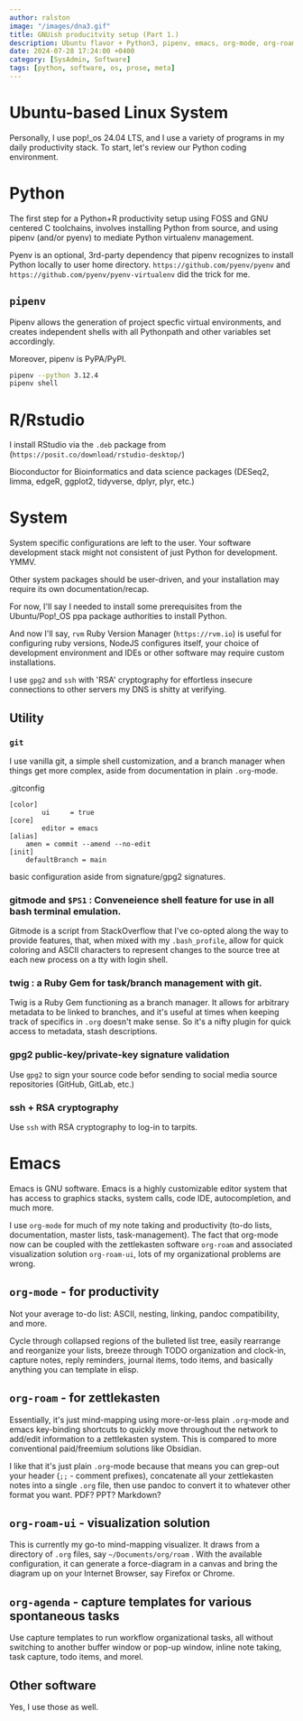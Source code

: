 ```yaml
---
author: ralston
image: "/images/dna3.gif"
title: GNUish producitvity setup (Part 1.)
description: Ubuntu flavor + Python3, pipenv, emacs, org-mode, org-roam, org-roam-ui, Rstudio, pandoc
date: 2024-07-28 17:24:00 +0400
category: [SysAdmin, Software]
tags: [python, software, os, prose, meta]
---
```



# Ubuntu-based Linux System

Personally, I use pop!_os 24.04 LTS, and I use a variety of programs in my daily productivity stack. To start, let's review our Python coding environment.


# Python

The first step for a Python+R productivity setup using FOSS and GNU centered C toolchains, involves installing Python from source, and using pipenv (and/or pyenv) to mediate Python virtualenv management.

Pyenv is an optional, 3rd-party dependency that pipenv recognizes to install Python locally to user home directory. `https://github.com/pyenv/pyenv` and `https://github.com/pyenv/pyenv-virtualenv` did the trick for me.

## `pipenv`

Pipenv allows the generation of project specfic virtual environments, and creates independent shells with all Pythonpath and other variables set accordingly.

Moreover, pipenv is PyPA/PyPI. 

```bash
pipenv --python 3.12.4
pipenv shell

```
# R/Rstudio

I install RStudio via the `.deb` package from (`https://posit.co/download/rstudio-desktop/`)

Bioconductor for Bioinformatics and data science packages (DESeq2, limma, edgeR, ggplot2, tidyverse, dplyr, plyr, etc.)

# System

System specific configurations are left to the user. Your software development stack might not consistent of just Python for development. YMMV. 

Other system packages should be user-driven, and your installation may require its own documentation/recap.

For now, I'll say I needed to install some prerequisites from the Ubuntu/Pop!_OS ppa package authorities to install Python.

And now I'll say, `rvm` Ruby Version Manager (`https://rvm.io`) is useful for configuring ruby versions, NodeJS configures itself, your choice of development environment and IDEs or other software may require custom installations.



I use `gpg2` and `ssh` with 'RSA' cryptography for effortless insecure connections to other servers my DNS is shitty at verifying.



## Utility

### `git`

I use vanilla git, a simple shell customization, and a branch manager when things get more complex, aside from documentation in plain `.org`-mode.



.gitconfig
```
[color]
        ui     = true
[core]
        editor = emacs
[alias]
	amen = commit --amend --no-edit
[init]
	defaultBranch = main
```

basic configuration aside from signature/gpg2 signatures.



### gitmode and `$PS1` : Conveneience shell feature for use in all bash terminal emulation.

Gitmode is a script from StackOverflow that I've co-opted along the way to provide features, that, when mixed with my `.bash_profile`, allow for quick coloring and ASCII characters to represent changes to the source tree at each new process on a tty with login shell.



### twig : a Ruby Gem for task/branch management with git.

Twig is a Ruby Gem functioning as a branch manager. It allows for arbitrary metadata to be linked to branches, and it's useful at times when keeping track of specifics in `.org` doesn't make sense. So it's a nifty plugin for quick access to metadata, stash descriptions.


### gpg2 public-key/private-key signature validation

Use `gpg2` to sign your source code befor sending to social media source repositories (GitHub, GitLab, etc.)

### ssh + RSA cryptography

Use `ssh` with RSA cryptography to log-in to tarpits.

# Emacs

Emacs is GNU software. Emacs is a highly customizable editor system that has access to graphics stacks, system calls, code IDE, autocompletion, and much more.

I use `org-mode` for much of my note taking and productivity (to-do lists, documentation, master lists, task-management). The fact that org-mode now can be coupled with the zettlekasten software `org-roam` and associated visualization solution `org-roam-ui`, lots of my organizational problems are wrong.


## `org-mode` - for productivity

Not your average to-do list: ASCII, nesting, linking, pandoc compatibility, and more.

Cycle through collapsed regions of the bulleted list tree, easily rearrange and reorganize your lists, breeze through TODO organization and clock-in, capture notes, reply reminders, journal items, todo items, and basically anything you can template in elisp.
## `org-roam` - for zettlekasten 

Essentially, it's just mind-mapping using more-or-less plain `.org`-mode and emacs key-binding shortcuts to quickly move throughout the network to add/edit information to a zettlekasten system. This is compared to more conventional paid/freemium solutions like Obsidian.

I like that it's just plain `.org`-mode because that means you can grep-out your header (`;;` - comment prefixes), concatenate all your zettlekasten notes into a single `.org` file, then use pandoc to convert it to whatever other format you want. PDF? PPT? Markdown? 


## `org-roam-ui` - visualization solution

This is currently my go-to mind-mapping visualizer. It draws from a directory of `.org` files, say `~/Documents/org/roam` . With the available configuration, it can generate a force-diagram in a canvas and bring the diagram up on your Internet Browser, say Firefox or Chrome. 


## `org-agenda` - capture templates for various spontaneous tasks

Use capture templates to run workflow organizational tasks, all without switching to another buffer window or pop-up window, inline note taking, task capture, todo items, and morel.



## Other software

Yes, I use those as well.
